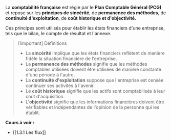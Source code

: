 La **comptabilité française** est régie par le **Plan Comptable Général (PCG)** et repose sur les **principes de sincérité**, de **permanence des méthodes**, de **continuité d'exploitation**, de **coût historique et d'objectivité.**

Ces principes sont utilisés pour établir les états financiers d'une entreprise, tels que le bilan, le compte de résultat et l'annexe.

>[!important] Définitions 
>- La **sincérité** implique que les états financiers reflètent de manière fidèle la situation financière de l'entreprise.
>- La **permanence des méthodes** signifie que les méthodes comptables utilisées doivent être utilisées de manière constante d'une période à l'autre.
> - La **continuité d'exploitation** suppose que l'entreprise est censée continuer ses activités à l'avenir.
> - Le **coût historique** signifie que les actifs sont comptabilisés à leur coût d'acquisition.
> - L'**objectivité** signifie que les informations financières doivent être vérifiables et indépendantes de l'opinion de la personne qui les établit.

**Cours à voir :**
- [[1.3.1 Les flux]]